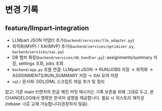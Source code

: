 # 변경 기록

## feature/llmpart-integration
- LLMpart JSON 어댑터 추가(`backend/services/llm_adapter.py`)
- 최적화(MVP) / XAI(MVP) 추가(`backend/services/optimizer.py`, `backend/services/xai.py`)
- DB 헬퍼 확장(`backend/services/db_handler.py`): assignments/summary 저장, settings 조회, jobs 조회
- `backend/app.py` 흐름 연결: LLMpart JSON → RUN/JOBS 저장 → 최적화 → ASSIGNMENTS/RUN_SUMMARY 저장 → XAI 요약 저장
- `sql/` 문서화: DDL/DML 스크립트 파일 추가 및 정리

참고: 기존 main 브랜치의 한글 깨진 커밋 메시지는 기록 보존을 위해 그대로 두고, 본 CHANGELOG에서 명확한 한국어 설명을 제공합니다. 필요 시 히스토리 재작성(rebase -i)로 교체 가능합니다(권장하지 않음).

